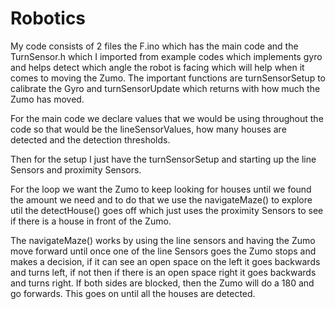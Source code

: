# Robotics

My code consists of 2 files the F.ino which has the main code and the TurnSensor.h which I imported from example codes which implements gyro and helps detect which angle the robot is facing which will help when it comes to moving the Zumo. The important functions are turnSensorSetup to calibrate the Gyro and turnSensorUpdate which returns with how much the Zumo has moved.

For the main code we declare values that we would be using throughout the code so that would be the lineSensorValues, how many houses are detected and the detection thresholds.

Then for the setup I just have the turnSensorSetup and starting up the line Sensors and proximity Sensors.

For the loop we want the Zumo to keep looking for houses until we found the amount we need and to do that we use the navigateMaze() to explore util the detectHouse() goes off which just uses the proximity Sensors to see if there is a house in front of the Zumo.

The navigateMaze() works by using the line sensors and having the Zumo move forward until once one of the line Sensors goes the Zumo stops and makes a decision, if it can see an open space on the left it goes backwards and turns left, if not then if there is an open space right it goes backwards and turns right. If both sides are blocked, then the Zumo will do a 180 and go forwards. This goes on until all the houses are detected.
